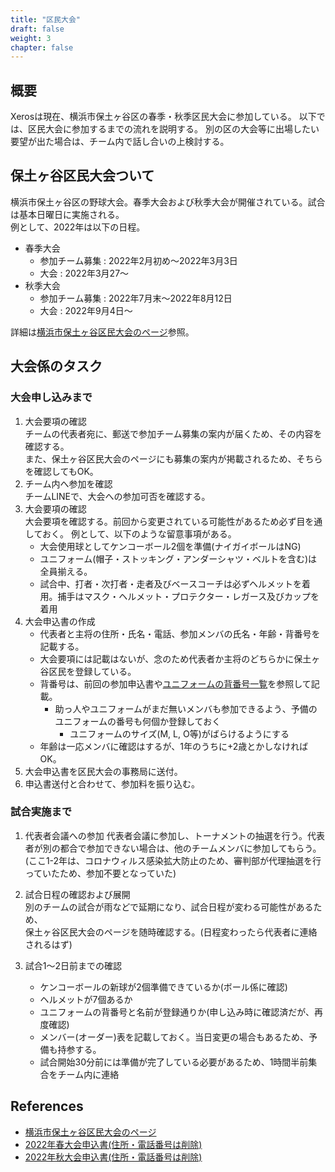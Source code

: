 ```yaml
---
title: "区民大会"
draft: false
weight: 3
chapter: false
---
```


## 概要
Xerosは現在、横浜市保土ヶ谷区の春季・秋季区民大会に参加している。
以下では、区民大会に参加するまでの流れを説明する。 
別の区の大会等に出場したい要望が出た場合は、チーム内で話し合いの上検討する。


## 保土ヶ谷区民大会ついて
横浜市保土ヶ谷区の野球大会。春季大会および秋季大会が開催されている。試合は基本日曜日に実施される。  
例として、2022年は以下の日程。

- 春季大会
  - 参加チーム募集 : 2022年2月初め～2022年3月3日
  - 大会 : 2022年3月27～
- 秋季大会
  - 参加チーム募集 : 2022年7月末～2022年8月12日
  - 大会 : 2022年9月4日～

詳細は[横浜市保土ヶ谷区民大会のページ](http://kokudai.gotohp.jp/kumin/top.html)参照。

## 大会係のタスク
### 大会申し込みまで
1. 大会要項の確認  
チームの代表者宛に、郵送で参加チーム募集の案内が届くため、その内容を確認する。  
また、保土ヶ谷区民大会のページにも募集の案内が掲載されるため、そちらを確認してもOK。
1. チーム内へ参加を確認  
チームLINEで、大会への参加可否を確認する。
1. 大会要項の確認  
大会要項を確認する。前回から変更されている可能性があるため必ず目を通しておく。  例として、以下のような留意事項がある。 
   - 大会使用球としてケンコーボール2個を準備(ナイガイボールはNG)  
   - ユニフォーム(帽子・ストッキング・アンダーシャツ・ベルトを含む)は全員揃える。
   - 試合中、打者・次打者・走者及びベースコーチは必ずヘルメットを着用。捕手はマスク・ヘルメット・プロテクター・レガース及びカップを着用
1. 大会申込書の作成
   - 代表者と主将の住所・氏名・電話、参加メンバの氏名・年齢・背番号を記載する。
   - 大会要項には記載はないが、念のため代表者か主将のどちらかに保土ヶ谷区民を登録している。
   - 背番号は、前回の参加申込書や[ユニフォームの背番号一覧](https://docs.google.com/spreadsheets/d/10Yw4BBcUwS_rYyfVtLdFKmGq-w5ArhuFeoCh2UAPdG0/edit?usp=drivesdk)を参照して記載。 
     - 助っ人やユニフォームがまだ無いメンバも参加できるよう、予備のユニフォームの番号も何個か登録しておく
       - ユニフォームのサイズ(M, L, O等)がばらけるようにする
    - 年齢は一応メンバに確認はするが、1年のうちに+2歳とかしなければOK。
1. 大会申込書を区民大会の事務局に送付。
1. 申込書送付と合わせて、参加料を振り込む。

### 試合実施まで
1. 代表者会議への参加
代表者会議に参加し、トーナメントの抽選を行う。代表者が別の都合で参加できない場合は、他のチームメンバに参加してもらう。  
(ここ1-2年は、コロナウィルス感染拡大防止のため、審判部が代理抽選を行っていたため、参加不要となっていた)

1. 試合日程の確認および展開  
別のチームの試合が雨などで延期になり、試合日程が変わる可能性があるため、  
保土ヶ谷区民大会のページを随時確認する。(日程変わったら代表者に連絡されるはず)

1. 試合1～2日前までの確認
   - ケンコーボールの新球が2個準備できているか(ボール係に確認)
   - ヘルメットが7個あるか
   - ユニフォームの背番号と名前が登録通りか(申し込み時に確認済だが、再度確認)
   - メンバー(オーダー)表を記載しておく。当日変更の場合もあるため、予備も持参する。
   - 試合開始30分前には準備が完了している必要があるため、1時間半前集合をチーム内に連絡

## References
- [横浜市保土ヶ谷区民大会のページ](http://kokudai.gotohp.jp/kumin/top.html)
- [2022年春大会申込書(住所・電話番号は削除)](https://docs.google.com/spreadsheets/d/1uYScgMYpXTBTEE9AM04igBMckYV9FKDi/edit?usp=sharing&ouid=105801711331360135870&rtpof=true&sd=true)
- [2022年秋大会申込書(住所・電話番号は削除)](https://docs.google.com/spreadsheets/d/1dE_let33Oh6i62g0Og7McYKZiyfwJ2Pf/edit?usp=sharing&ouid=105801711331360135870&rtpof=true&sd=true)